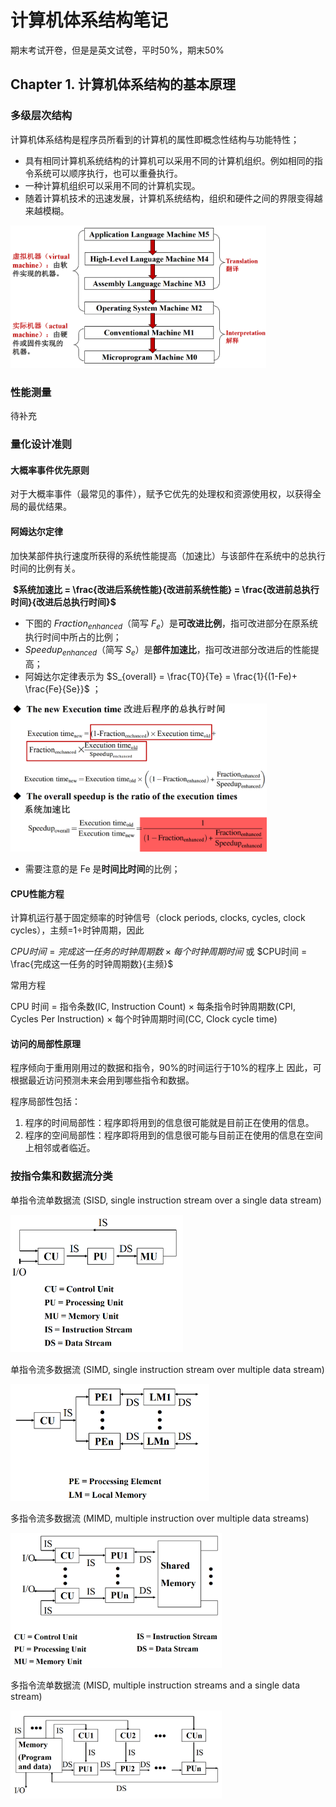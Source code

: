 # 计算机体系结构笔记

期末考试开卷，但是是英文试卷，平时50%，期末50%

## Chapter 1. 计算机体系结构的基本原理

### 多级层次结构

计算机体系结构是程序员所看到的计算机的属性即概念性结构与功能特性；

* 具有相同计算机系统结构的计算机可以采用不同的计算机组织。例如相同的指令系统可以顺序执行，也可以重叠执行。
* 一种计算机组织可以采用不同的计算机实现。
* 随着计算机技术的迅速发展，计算机系统结构，组织和硬件之间的界限变得越来越模糊。

<img src="media/image-20220304141637043.png" alt="image-20220304141637043" style="zoom: 40%;" />

### 性能测量

待补充



### 量化设计准则

#### 大概率事件优先原则

对于大概率事件（最常见的事件），赋予它优先的处理权和资源使用权，以获得全局的最优结果。

#### 阿姆达尔定律

加快某部件执行速度所获得的系统性能提高（加速比）与该部件在系统中的总执行时间的比例有关。

​										 	**$系统加速比 = \frac{改进后系统性能}{改进前系统性能} = \frac{改进前总执行时间}{改进后总执行时间}$** 

- 下图的 $Fraction_{enhanced}$（简写 $F_e$）是**可改进比例**，指可改进部分在原系统执行时间中所占的比例； 
- $Speedup_{enhanced}$（简写 $S_e$）是**部件加速比**，指可改进部分改进后的性能提高； 
- 阿姆达尔定律表示为 $S_{overall} = \frac{T0}{Te} = \frac{1}{(1-Fe)+ \frac{Fe}{Se}}$ ； 

<img src="media/image-20220304151927822.png" alt="image-20220304151927822" style="zoom:40%;" />

- 需要注意的是 Fe 是**时间比时间**的比例；



#### CPU性能方程 

计算机运行基于固定频率的时钟信号（clock periods, clocks, cycles, clock cycles），主频=1÷时钟周期，因此

$CPU时间 = 完成这一任务的时钟周期数 × 每个时钟周期时间$ 或  $CPU时间 = \frac{完成这一任务的时钟周期数}{主频}$ 

常用方程

CPU 时间 = 指令条数(IC, Instruction Count) × 每条指令时钟周期数(CPI, Cycles Per Instruction) × 每个时钟周期时间(CC, Clock cycle time) 



#### 访问的局部性原理

程序倾向于重用刚用过的数据和指令，90%的时间运行于10%的程序上
因此，可根据最近访问预测未来会用到哪些指令和数据。

程序局部性包括：

1. 程序的时间局部性：程序即将用到的信息很可能就是目前正在使用的信息。
2. 程序的空间局部性：程序即将用到的信息很可能与目前正在使用的信息在空间上相邻或者临近。



### 按指令集和数据流分类

单指令流单数据流 (SISD, single instruction stream over a single data stream) 

<img src="media/image-20220308115819360.png" alt="image-20220308115819360" style="zoom: 33%;" />

单指令流多数据流 (SIMD, single instruction stream over multiple data stream) 

<img src="media/image-20220308115841394.png" alt="image-20220308115841394" style="zoom:33%;" />

多指令流多数据流 (MIMD, multiple instruction over multiple data streams) 

<img src="media/image-20220308115925196.png" alt="image-20220308115925196" style="zoom:33%;" />

多指令流单数据流 (MISD, multiple instruction streams and a single data stream) 

<img src="media/image-20220308115858617.png" alt="image-20220308115858617" style="zoom: 33%;" />

